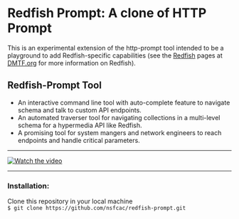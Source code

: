 Redfish Prompt: A clone of HTTP Prompt
======================================

This is an experimental extension of the http-prompt tool intended to be a playground to add Redfish-specific capabilities (see the [Redfish](https://www.dmtf.org/standards/redfish) pages at [DMTF.org](https://www.dmtf.org/) for more information on Redfish).

## Redfish-Prompt Tool

+ An interactive command line tool with auto-complete feature to navigate schema and talk to custom API endpoints.  
+ An automated traverser tool for navigating collections in a multi-level schema for a hypermedia API like Redfish.  
+ A promising tool for system mangers and network engineers to reach endpoints and handle critical parameters. 

---

[![Watch the video](https://imgur.com/t4ceGNK.png)](https://www.youtube.com/watch?v=HzfN9qrMNDI)

---

### Installation:
Clone this repository in your local machine<br/>
`$ git clone https://github.com/nsfcac/redfish-prompt.git`
